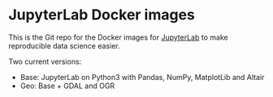 # JupyterLab Docker images

This is the Git repo for the Docker images for [JupyterLab](https://jupyter.org/) to make reproducible data science easier.

Two current versions:

* Base: JupyterLab on Python3 with Pandas, NumPy, MatplotLib and Altair
* Geo: Base + GDAL and OGR


